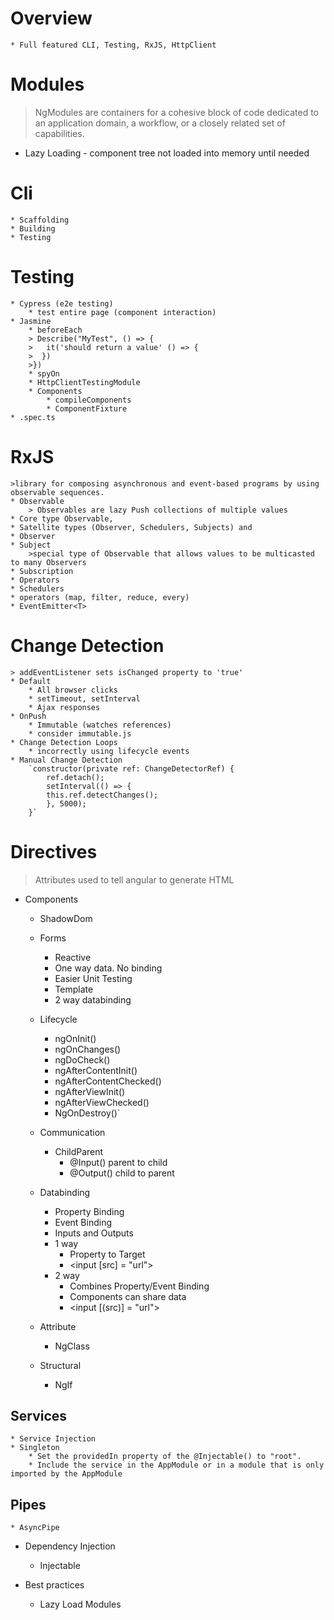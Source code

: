 
# Overview
    * Full featured CLI, Testing, RxJS, HttpClient

# Modules
> NgModules are containers for a cohesive block of code dedicated to an application domain, a workflow, or a closely related set of capabilities.

* Lazy Loading - component tree not loaded into memory until needed

# Cli
    * Scaffolding
    * Building
    * Testing
# Testing
    * Cypress (e2e testing)
        * test entire page (component interaction)
    * Jasmine
        * beforeEach
        > Describe("MyTest", () => {
        >   it('should return a value' () => {
        >  })
        >})
        * spyOn
        * HttpClientTestingModule
        * Components
            * compileComponents
            * ComponentFixture
    * .spec.ts
# RxJS
    >library for composing asynchronous and event-based programs by using observable sequences. 
    * Observable
        > Observables are lazy Push collections of multiple values
    * Core type Observable, 
    * Satellite types (Observer, Schedulers, Subjects) and 
    * Observer
    * Subject 
        >special type of Observable that allows values to be multicasted to many Observers
    * Subscription
    * Operators
    * Schedulers
    * operators (map, filter, reduce, every)
    * EventEmitter<T>
# Change Detection
    > addEventListener sets isChanged property to 'true'
    * Default
        * All browser clicks
        * setTimeout, setInterval
        * Ajax responses
    * OnPush
        * Immutable (watches references)
        * consider immutable.js
    * Change Detection Loops
        * incorrectly using lifecycle events
    * Manual Change Detection  
        `constructor(private ref: ChangeDetectorRef) {  
            ref.detach();  
            setInterval(() => {  
            this.ref.detectChanges();  
            }, 5000);  
        }`
  
# Directives
> Attributes used to tell angular to generate HTML
* Components
    * ShadowDom
    * Forms
        * Reactive
        * One way data.  No binding
        * Easier Unit Testing
        * Template
        * 2 way databinding
    * Lifecycle  
        * ngOnInit()
        * ngOnChanges()
        * ngDoCheck()
        * ngAfterContentInit()
        * ngAfterContentChecked()
        * ngAfterViewInit()
        * ngAfterViewChecked()
        * NgOnDestroy()`
    * Communication
        * ChildParent
            * @Input() parent to child
            * @Output() child to parent

    * Databinding
        * Property Binding
        * Event Binding
        * Inputs and Outputs
        * 1 way
            * Property to Target
            * <input [src] = "url">
        * 2 way
            * Combines Property/Event Binding
            * Components can share data
            * <input [(src)] = "url">

    * Attribute
        * NgClass
    * Structural
        * NgIf

## Services
    * Service Injection
    * Singleton
        * Set the providedIn property of the @Injectable() to "root".
        * Include the service in the AppModule or in a module that is only imported by the AppModule

## Pipes
    * AsyncPipe


* Dependency Injection
    * Injectable

* Best practices
    * Lazy Load Modules
